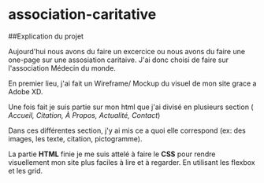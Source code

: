 # association-caritative

##Explication du projet

Aujourd'hui nous avons du faire un excercice ou nous avons du faire une one-page sur une assosiation caritaive. J'ai donc choisi de faire sur l'association Médecin du monde.

En premier lieu, j'ai fait un Wireframe/ Mockup du visuel de mon site grace a Adobe XD.

Une fois fait je suis partie sur mon html que j'ai divisé en plusieurs section ( *Accueil, Citation, À Propos, Actualité, Contact*)

Dans ces différentes section, j'y ai mis ce a quoi elle correspond (ex: des images, les texte, citation, pictogramme).

La partie **HTML** finie je me suis attelé à faire le **CSS** pour rendre visuellement mon site plus faciles à lire et à regarder. En utilisant les flexbox et les grid.